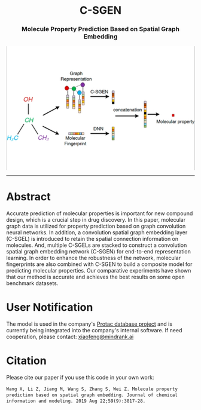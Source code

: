 <h1 align="center">
C-SGEN
</h1>

<h3 align="center">
Molecule Property Prediction Based on Spatial Graph Embedding
</h3> 

<img src="image.png" align="center">

---

# Abstract
Accurate prediction of molecular properties is important for new compound design, which is a crucial step in drug discovery. In this paper, molecular graph data is utilized for property prediction based on graph convolution neural networks. In addition, a convolution spatial graph embedding layer (C-SGEL) is introduced to retain the spatial connection information on molecules. And, multiple C-SGELs are stacked to construct a convolution spatial graph embedding network (C-SGEN) for end-to-end representation learning. In order to enhance the robustness of the network, molecular fingerprints are also combined with C-SGEN to build a composite model for predicting molecular properties. Our comparative experiments have shown that our method is accurate and achieves the best results on some open benchmark datasets. 

# User Notification
The model is used in the company's [Protac database project](https://molblock.cn/index.html#/target) and is currently being integrated into the company's internal software. 
If need cooperation, please contact:
xiaofeng@mindrank.ai


# Citation
Please cite our paper if you use this code in your own work:
```
Wang X, Li Z, Jiang M, Wang S, Zhang S, Wei Z. Molecule property prediction based on spatial graph embedding. Journal of chemical information and modeling. 2019 Aug 22;59(9):3817-28.
```



